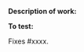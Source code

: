 **Description of work:**

**To test:**

<!-- Instructions for testing. -->

<!-- Replace #xxxx with the number of the issue this fixes.
      The issue will then be automatically closed when this is merged. -->
Fixes #xxxx.
